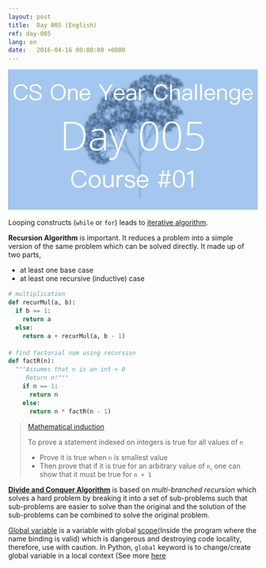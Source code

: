 ```yaml
---
layout: post
title:  Day 005 (English)
ref: day-005
lang: en
date:   2016-04-16 00:00:00 +0800
---
```


![](/images/Day005-en.png)

Looping constructs (`while` or `for`) leads to [iterative algorithm](https://en.wikipedia.org/wiki/Iterative_method).

**Recursion Algorithm** is important. It reduces a problem into a simple version of the same problem which can be solved directly. It made up of two parts,

- at least one base case
- at least one recursive (inductive) case

```python
# multiplication
def recurMul(a, b):
  if b == 1:
    return a
  else:
    return a + recurMul(a, b - 1)

# find factorial num using recursion
def factR(n):
  """Assumes that n is an int > 0
     Return n!"""
    if n == 1:
      return n
    else:
      return n * factR(n - 1)
```

> [Mathematical induction](https://en.wikipedia.org/wiki/Mathematical_induction)
>
> To prove a statement indexed on integers is true for all values of `n`
> - Prove it is true when `n` is smallest value
> - Then prove that if it is true for an arbitrary value of `n`, one can show that it must be true for `n + 1`

[**Divide and Conquer Algorithm**](https://en.wikipedia.org/wiki/Divide_and_conquer_algorithms) is based on *multi-branched recursion* which solves a hard problem by breaking it into a set of sub-problems such that sub-problems are easier to solve than the original and the solution of the sub-problems can be combined to solve the original problem.

[Global variable](https://en.wikipedia.org/wiki/Global_variable) is a variable with global [scope](https://en.wikipedia.org/wiki/Scope_(computer_science))(Inside the  program where the name binding is valid) which is dangerous and destroying code locality, therefore, use with caution. In Python, `global` keyword is to change/create global variable in a local context (See more [here](http://stackoverflow.com/questions/4693120/use-of-global-keyword-in-python)
